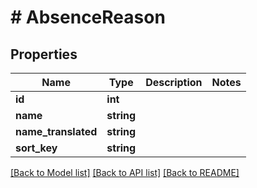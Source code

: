 # # AbsenceReason

## Properties

Name | Type | Description | Notes
------------ | ------------- | ------------- | -------------
**id** | **int** |  |
**name** | **string** |  |
**name_translated** | **string** |  |
**sort_key** | **string** |  |

[[Back to Model list]](../../README.md#models) [[Back to API list]](../../README.md#endpoints) [[Back to README]](../../README.md)
